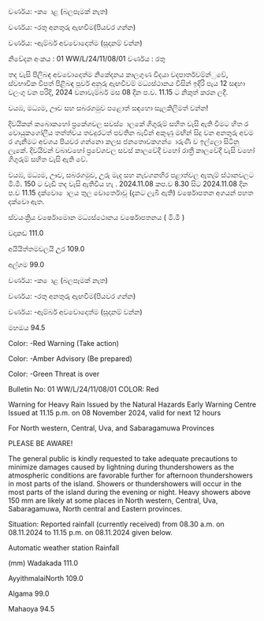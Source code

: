 වර්ණය: -ක ොළ (බලපෑමක් නැත)

වර්ණය: -රතු අනතුරු ඇඟවීම(පියවර ගන්න)

වර්ණය: -ඇම්බර් අවවොදොත්ම (සූදානම් වන්න)

නිවේදන අංකය : 01 WW/L/24/11/08/01 වර්ණය : රතු

තද වැසි පිලිබඳ අවවොදොත්ම නිකේදනය කාලගුණ විදයා වදපාර්තවම්න්ුවේ, ස්වභාවික විපත් පිළිබඳ පූර්ව අනුරු ඇඟවීවම් මධ්‍යස්ථානය විසින් ඉදිරි පැය 12 සඳහා වලංගු වන පරිදි, 2024 වනාවැම්බර් මස 08 දින ප.ව. 11.15 ට නිකුත් කරන ලදී.

වයඹ, මධ්‍යම, ඌව සහ සබරගමුව පළොත් සඳහො සැලකිලිමත් වන්න!

දිවයිකන් කබොකහෝ ප්‍රකේශවල සවස් ොලකේ ගිගුරුම් සහිත වැසි ඇති වීමට හිත ර වොයුකගෝලීය තත්ත්වය තවදුරටත් පවතින බැවින් අකුණු මඟින් සිදු වන අනතුරු අවම ර ගැනීමට අවශය පියවර ගන්නො කලස ජනතොවකගන් ොරුණි ව ඉල්ලො සිටිනු ලැකේ. දිවයිවන් වබාවහෝ ප්‍රවේශවල සවස් කාලවේදී වහෝ රාත්‍රී කාලවේදී වැසි වහෝ ගිගුරුම් සහිත වැසි ඇති වේ.

වයඹ, මධ්‍යම, ඌව, සබරගමුව, උුරු මැද සහ නැවගනහිර පළාත්වල ඇතැම් ස්ථානවලට මි.මී. 150 ට වැඩි තද වැසි ඇතිවිය හැ . 2024.11.08 කප.ව 8.30 සිට 2024.11.08 දින ප.ව 11.15 දක්වො ොලය තුල වොර්තොවූ (දැනට ලැබී ඇති) වර්ෂොපතන අගයන් පහත දක්වො ඇත.

ස්වයංක්‍රිය වර්ෂොමොන මධ්‍යස්ථොනය වර්ෂොපතනය ( මි.මී )

වදාකඩ 111.0

අයියිත්තමවලයි උුර 109.0

අල්ගම 99.0

වර්ණය: -ක ොළ (බලපෑමක් නැත)

වර්ණය: -රතු අනතුරු ඇඟවීම(පියවර ගන්න)

වර්ණය: -ඇම්බර් අවවොදොත්ම (සූදානම් වන්න)

මහඔය 94.5

Color: -Red Warning (Take action)

Color: -Amber Advisory (Be prepared)

Color: -Green Threat is over

Bulletin No: 01 WW/L/24/11/08/01 COLOR: Red

Warning for Heavy Rain Issued by the Natural Hazards Early Warning Centre Issued at 11.15 p.m. on 08 November 2024, valid for next 12 hours

For North western, Central, Uva, and Sabaragamuwa Provinces

PLEASE BE AWARE!

The general public is kindly requested to take adequate precautions to minimize damages caused by lightning during thundershowers as the atmospheric conditions are favorable further for afternoon thundershowers in most parts of the island. Showers or thundershowers will occur in the most parts of the island during the evening or night. Heavy showers above 150 mm are likely at some places in North western, Central, Uva, Sabaragamuwa, North central and Eastern provinces.

Situation: Reported rainfall (currently received) from 08.30 a.m. on 08.11.2024 to 11.15 p.m. on 08.11.2024 given below.

Automatic weather station Rainfall

(mm) Wadakada 111.0

AyyithmalaiNorth 109.0

Algama 99.0

Mahaoya 94.5